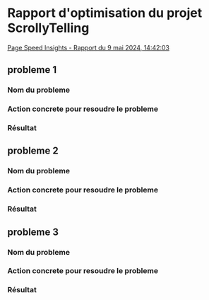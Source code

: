 # Rapport d'optimisation du projet ScrollyTelling
[Page Speed Insights - Rapport du 9 mai 2024, 14:42:03](https://pagespeed.web.dev/analysis/https-maik-tim-momo-com/u6y8nxvekq?form_factor=desktop)



## probleme 1
### Nom du probleme

### Action concrete pour resoudre le probleme

### Résultat


## probleme 2
### Nom du probleme

### Action concrete pour resoudre le probleme

### Résultat


## probleme 3
### Nom du probleme

### Action concrete pour resoudre le probleme

### Résultat
